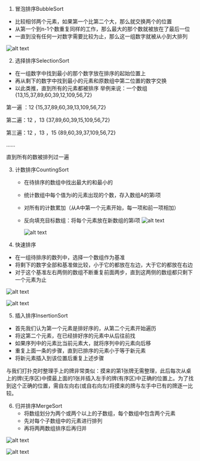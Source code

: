 1. 冒泡排序BubbleSort
  - 比较相邻两个元素，如果第一个比第二个大，那么就交换两个的位置
  - 从第一个到n-1个数重复同样的工作，那么最大的那个数就被放在了最后一位
  - 一直到没有任何一对数字需要比较为止，那么这一组数字就被从小到大排列

![alt text](./img/冒泡排序.jpg)

2. 选择排序SelectionSort
  - 在一组数字中找到最小的那个数字放在排序的起始位置上
  - 再从剩下的数字中找到最小的元素和原数组中第二位置的数字交换
  - 以此类推，直到所有的元素都被排序
举例来说：一个数组 {13,15,37,89,60,39,12,109,56,72}

第一遍 ：12  {15,37,89,60,39,13,109,56,72}

第二遍：12 ，13 {37,89,60,39,15,109,56,72}

第三遍：12 ，13 ，15 {89,60,39,37,109,56,72}

……

直到所有的数被排列过一遍

3. 计数排序CountingSort
    - 在待排序的数组中找出最大的和最小的
    - 统计数组中每个值为i的元素出现的个数，存入数组A的第i项
    - 对所有的计数累加（从A中第一个元素开始，每一项和前一项相加）
    - 反向填充目标数组：将每个元素放在新数组的第i项
![alt text](./img/计数排序.png)

      ![alt text](./img/计数排序1.png)
4. 快速排序
- 在一组待排序的数列中，选择一个数组作为基准
- 将剩下的数字全部和基准做比较，小于它的都放在左边，大于它的都放在右边
- 对于这个基准左右两侧的数组不断重复前面两步，直到这两侧的数组都只剩下一个元素为止

![alt text](./img/快速排序1.png)

![alt text](./img/快速排序2.png)

5. 插入排序InsertionSort
- 首先我们认为第一个元素是排好序的，从第二个元素开始遍历
- 将这第二个元素，在已经排好序的元素中从后往前找
- 如果序列中的元素比当前元素大，就将序列中的元素向后移
- 重复上面一条的步骤，直到已排序的元素小于等于新元素
- 将新元素插入到该位置后重复上述步骤

与我们打扑克时整理手上的牌非常类似：摸来的第1张牌无需整理，此后每次从桌上的牌(无序区)中摸最上面的1张并插入左手的牌(有序区)中正确的位置上。为了找到这个正确的位置，需自左向右(或自右向左)将摸来的牌与左手中已有的牌逐一比较。

6. 归并排序MergeSort
    - 将数组划分为两个或两个以上的子数组，每个数组中包含两个元素
    - 先对每个子数组中的元素进行排列
    - 再将两两数组排序后再归并

![alt text](./img/归并排序.png)

![alt text](./img/归并排序1.png)

